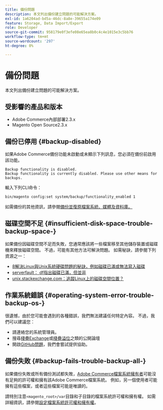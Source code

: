 ```yaml
---
title: 備份問題
description: 本文列出備份建立問題的可能解決方案。
exl-id: 1a6204ad-bd5a-46dc-8a8e-39655a174e09
feature: Storage, Data Import/Export
role: Developer
source-git-commit: 958179e0f3efe08e65ea8b0c4c4e1015e3c5bb76
workflow-type: tm+mt
source-wordcount: '297'
ht-degree: 0%

---
```


# 備份問題

本文列出備份建立問題的可能解決方案。

## 受影響的產品和版本

* Adobe Commerce內部部署2.3.x
* Magento Open Source2.3.x

## 備份已停用 {#backup-disabled}

如果Adobe Commerce備份功能未啟動或未顯示下列訊息，您必須在備份前啟用該功能。

```terminal
Backup functionality is disabled.
Backup functionality is currently disabled. Please use other means for backups.
```

輸入下列CLI命令：

```bash
bin/magento config:set system/backup/functionality_enabled 1
```

如需備份的其他資訊，請參閱[備份並復原檔案系統、媒體及資料庫。](https://devdocs.magento.com/guides/v2.3/install-gde/install/cli/install-cli-backup.html)

## 磁碟空間不足 {#insufficient-disk-space-trouble-backup-space-}

如果備份因磁碟空間不足而失敗，您通常應該將一些檔案移至其他儲存裝置或磁碟機來釋放磁碟空間。 不過，可能有其他方法可解決問題。 如需秘訣，請參閱下列資源之一：

* [8解決Linux與Unix系統硬碟問題的秘訣，例如磁碟已滿或無法寫入磁碟](https://www.cyberciti.biz/datacenter/linux-unix-bsd-osx-cannot-write-to-hard-disk)
* [serverfault： df指出磁碟已滿，但並非](https://serverfault.com/questions/315181/df-says-disk-is-full-but-it-is-not)
* [unix.stackexchange.com：追蹤Linux上的磁碟空間位置？](https://unix.stackexchange.com/questions/125429/tracking-down-where-disk-space-has-gone-on-linux)

## 作業系統錯誤 {#operating-system-error-trouble-backup-os-}

很遺憾，由於您可能會遇到的各種錯誤，我們無法建議任何特定內容。 不過，我們可以建議您：

* 請連絡您的系統管理員。
* 搜尋[棧疊Exchange](https://unix.stackexchange.com)或[棧疊溢位](https://stackoverflow.com)之類的公開論壇
* 開啟[GitHub問題](https://github.com/magento/magento2/issues)，我們會嘗試提供協助。

## 備份失敗 {#backup-fails-trouble-backup-all-}

如果備份失敗或所有備份測試都失敗，[Adobe Commerce檔案系統擁有者](https://devdocs.magento.com/guides/v2.2/install-gde/prereq/file-sys-perms-over.html)可能沒有足夠的許可權和擁有該Adobe Commerce檔案系統。 例如，另一個使用者可能擁有這些檔案，或者這些檔案可能是唯讀的。

請特別注意`<magento_root>/var`目錄和子目錄的檔案系統許可權和擁有權。 如需詳細資訊，請參閱[設定檔案系統許可權和擁有權](https://devdocs.magento.com/guides/v2.3/install-gde/prereq/file-system-perms.html)。
